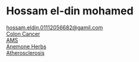 # Hossam el-din mohamed
[hossam.eldin.01112056682@gamil.com](mailto:hossam.eldin.01112056682@gamil.com)
<br>
[Colon Cancer](https://hossam-el-din.github.io/ColonCancer)
<br>
[AMS](https://hossam-el-din.github.io/AMS)
<br>
[Anemone Herbs](https://hossam-el-din.github.io/AnemoneHerbs/)
<br>
[Atherosclerosis](https://hossam-el-din.github.io/Atherosclerosis/)
